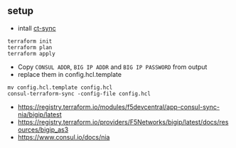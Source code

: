 ## setup

* intall [ct-sync](https://releases.hashicorp.com/consul-terraform-sync/)

```shell script
terraform init
terraform plan
terraform apply
```

* Copy `CONSUL ADDR`, `BIG IP ADDR` and `BIG IP PASSWORD` from output
* replace them in config.hcl.template

```shell script
mv config.hcl.template config.hcl
consul-terraform-sync -config-file config.hcl
```

* https://registry.terraform.io/modules/f5devcentral/app-consul-sync-nia/bigip/latest
* https://registry.terraform.io/providers/F5Networks/bigip/latest/docs/resources/bigip_as3
* https://www.consul.io/docs/nia